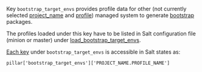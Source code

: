 
Key `bootstrap_target_envs` provides profile data for other (not currently
selected [project_name][1] and [profile][2]) managed system to generate
[bootstrap][5] packages.

The profiles loaded under this key have to be listed in Salt
configuration file (minion or master) under [load_bootstrap_target_envs][3].

[Each key][4] under `bootstrap_target_envs` is accessible in Salt states as:
```
pillar['bootstrap_target_envs']['PROJECT_NAME.PROFILE_NAME']
```

[1]: docs/configs/common/this_system_keys/project_name/readme.md
[2]: docs/configs/common/this_system_keys/profile/readme.md
[3]: docs/configs/bootstrap/this_system_keys/load_bootstrap_target_envs/readme.md
[4]: docs/pillars/bootstrap/bootstrap_target_envs/_id/readme.md
[5]: docs/bootstrap.md

